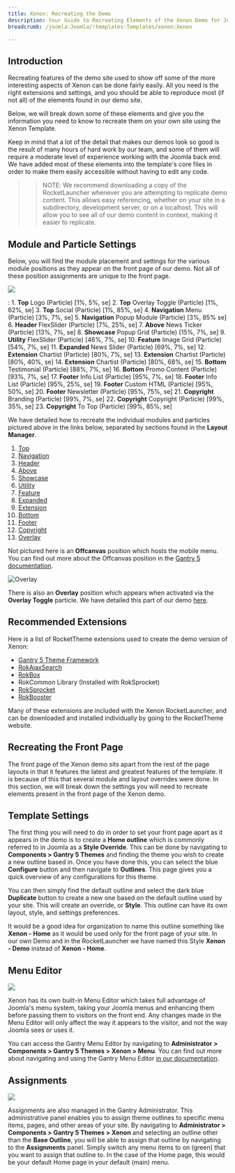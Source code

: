 ```yaml
---
title: Xenon: Recreating the Demo
description: Your Guide to Recreating Elements of the Xenon Demo for Joomla
breadcrumb: /joomla:Joomla/!templates:Templates/xenon:Xenon

---
```


Introduction
-----

Recreating features of the demo site used to show off some of the more interesting aspects of Xenon can be done fairly easily. All you need is the right extensions and settings, and you should be able to reproduce most (if not all) of the elements found in our demo site.

Below, we will break down some of these elements and give you the information you need to know to recreate them on your own site using the Xenon Template.

Keep in mind that a lot of the detail that makes our demos look so good is the result of many hours of hard work by our team, and some of them will require a moderate level of experience working with the Joomla back end. We have added most of these elements into the template's core files in order to make them easily accessible without having to edit any code.

>> NOTE: We recommend downloading a copy of the RocketLauncher whenever you are attempting to replicate demo content. This allows easy referencing, whether on your site in a subdirectory, development server, or on a localhost. This will allow you to see all of our demo content in context, making it easier to replicate.

Module and Particle Settings
-----

Below, you will find the module placement and settings for the various module positions as they appear on the front page of our demo. Not all of these position assignments are unique to the front page.

![](assets/xenon2.jpeg)

:   1. **Top** Logo (Particle) [1%, 5%, se]
    2. **Top** Overlay Toggle (Particle) [1%, 62%, se]
    3. **Top** Social (Particle) [1%, 85%, se]
    4. **Navigation** Menu (Particle) [3%, 7%, se]
    5. **Navigation** Popup Module (Particle) [3%, 85% se]
    6. **Header** FlexSlider (Particle) [7%, 25%, se]
    7. **Above** News Ticker (Particle) [13%, 7%, se]
    8. **Showcase** Popup Grid (Particle) [15%, 7%, se]
    9. **Utility** FlexSlider (Particle) [46%, 7%, se]
    10. **Feature** Image Grid (Particle) [54%, 7%, se]
    11. **Expanded** News Slider (Particle) [69%, 7%, se]
    12. **Extension** Chartist (Particle) [80%, 7%, se]
    13. **Extension** Chartist (Particle) [80%, 40%, se]
    14. **Extension** Chartist (Particle) [80%, 68%, se]
    15. **Bottom** Testimonial (Particle) [88%, 7%, se]
    16. **Bottom** Promo Content (Particle) [93%, 7%, se]
    17. **Footer** Info List (Particle) [95%, 7%, se]
    18. **Footer** Info List (Particle) [95%, 25%, se]
    19. **Footer** Custom HTML (Particle) [95%, 50%, se]
    20. **Footer** Newsletter (Particle) [95%, 75%, se]
    21. **Copyright** Branding (Particle) [99%, 7%, se]
    22. **Copyright** Copyright (Particle) [99%, 35%, se]
    23. **Copyright** To Top (Particle) [99%, 85%, se]

We have detailed how to recreate the individual modules and particles pictured above in the links below, separated by sections found in the **Layout Manager**.

1. [Top](demo_top.md)
2. [Navigation](demo_navigation.md)
3. [Header](demo_header.md)
4. [Above](demo_above.md)
5. [Showcase](demo_showcase.md)
6. [Utility](demo_utility.md)
7. [Feature](demo_feature.md)
8. [Expanded](demo_expanded.md)
9. [Extension](demo_extension.md)
10. [Bottom](demo_bottom.md)
11. [Footer](demo_footer.md)
12. [Copyright](demo_copyright.md)
13. [Overlay](demo_overlay.md)

Not pictured here is an **Offcanvas** position which hosts the mobile menu. You can find out more about the Offcanvas position in the [Gantry 5 documentation](http://docs.gantry.org/gantry5/configure/layout-manager#offcanvas-section).

![Overlay](overlay.jpeg)

There is also an **Overlay** position which appears when activated via the **Overlay Toggle** particle. We have detailed this part of our demo [here](demo_overlay.md).

Recommended Extensions
-----

Here is a list of RocketTheme extensions used to create the demo version of Xenon:

* [Gantry 5 Theme Framework](http://gantry.org/)
* [RokAjaxSearch](http://www.rockettheme.com/joomla/extensions/rokajaxsearch)
* [RokBox](http://www.rockettheme.com/joomla/extensions/rokbox)
* RokCommon Library (Installed with RokSprocket)
* [RokSprocket](http://www.rockettheme.com/joomla/extensions/roksprocket)
* [RokBooster](http://www.rockettheme.com/joomla/extensions/rokbooster)

Many of these extensions are included with the Xenon RocketLauncher, and can be downloaded and installed individually by going to the RocketTheme website.

Recreating the Front Page
-----

The front page of the Xenon demo sits apart from the rest of the page layouts in that it features the latest and greatest features of the template. It is because of this that several module and layout overrides were done. In this section, we will break down the settings you will need to recreate elements present in the front page of the Xenon demo.

Template Settings
-----

The first thing you will need to do in order to set your front page apart as it appears in the demo is to create a **Home outline** which is commonly referred to in Joomla as a **Style Override**. This can be done by navigating to **Components > Gantry 5 Themes** and finding the theme you wish to create a new outline based in. Once you have done this, you can select the blue **Configure** button and then navigate to **Outlines**. This page gives you a quick overview of any configurations for this theme.

You can then simply find the default outline and select the dark blue **Duplicate** button to create a new one based on the default outline used by your site. This will create an override, or **Style**. This outline can have its own layout, style, and settings preferences.

It would be a good idea for organization to name this outline something like **Xenon - Home** as it would be used only for the front page of your site. In our own Demo and in the RocketLauncher we have named this Style **Xenon - Demo** instead of **Xenon - Home**.

Menu Editor
-----

![](assets/menu_1.jpeg)

Xenon has its own built-in Menu Editor which takes full advantage of Joomla's menu system, taking your Joomla menus and enhancing them before passing them to visitors on the front end. Any changes made in the Menu Editor will only affect the way it appears to the visitor, and not the way Joomla sees or uses it.

You can access the Gantry Menu Editor by navigating to **Administrator > Components > Gantry 5 Themes > Xenon > Menu**. You can find out more about navigating and using the Gantry Menu Editor [in our documentation](http://docs.gantry.org/gantry5/configure/menu-editor).

Assignments
-----

![](assets/assignments_1.jpeg)

Assignments are also managed in the Gantry Administrator. This administrative panel enables you to assign theme outlines to specific menu items, pages, and other areas of your site. By navigating to **Administrator > Components > Gantry 5 Themes > Xenon** and selecting an outline other than the **Base Outline**, you will be able to assign that outline by navigating to the **Assignments** panel. Simply switch any menu items to on (green) that you want to assign that outline to. In the case of the Home page, this would be your default Home page in your default (main) menu.
